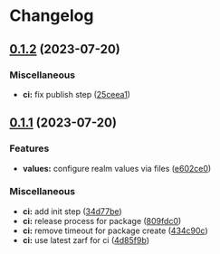# Changelog

## [0.1.2](https://github.com/defenseunicorns/uds-idam/compare/v0.1.1...v0.1.2) (2023-07-20)


### Miscellaneous

* **ci:** fix publish step ([25ceea1](https://github.com/defenseunicorns/uds-idam/commit/25ceea1dd32c9fcbc616fd06005cd35420cda91a))

## [0.1.1](https://github.com/defenseunicorns/uds-idam/compare/v0.1.0...v0.1.1) (2023-07-20)


### Features

* **values:** configure realm values via files ([e602ce0](https://github.com/defenseunicorns/uds-idam/commit/e602ce0650ef99721562d190f1d02d6153380f08))


### Miscellaneous

* **ci:** add init step ([34d77be](https://github.com/defenseunicorns/uds-idam/commit/34d77befcabb791347dc3913e577a0bf8200c2bc))
* **ci:** release process for package ([809fdc0](https://github.com/defenseunicorns/uds-idam/commit/809fdc0624dd08ca35ad3b3bc4bc1b5eadb8e6e4))
* **ci:** remove timeout for package create ([434c90c](https://github.com/defenseunicorns/uds-idam/commit/434c90c9a176a1b65a68b1dd3150398a24aad32c))
* **ci:** use latest zarf for ci ([4d85f9b](https://github.com/defenseunicorns/uds-idam/commit/4d85f9b74a5832dcfdd510270c195be26eaac0a5))
